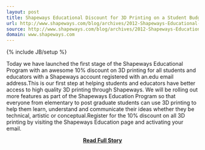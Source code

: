 ```yaml
---
layout: post
title: Shapeways Educational Discount for 3D Printing on a Student Budget
url: http://www.shapeways.com/blog/archives/2012-Shapeways-Educational-Discount-for-3D-Printing-on-a-Student-Budget.html
source: http://www.shapeways.com/blog/archives/2012-Shapeways-Educational-Discount-for-3D-Printing-on-a-Student-Budget.html
domain: www.shapeways.com
---
```

{% include JB/setup %}<p>Today we have launched the first stage of the Shapeways Educational Program with an awesome 10% discount on 3D printing for all students and educators with a Shapeways account registered with an.edu email address.This is our first step at helping students and educators have better access to high quality 3D printing through Shapeways. We will be rolling out more features as part of the Shapeways Education Program so that everyone from elementary to post graduate students can use 3D printing to help them learn, understand and communicate their ideas whether they be technical, artistic or conceptual.Register for the 10% discount on all 3D printing by visiting the Shapeways Education page and activating your email.</p>
<center><p><a href="http://www.shapeways.com/blog/archives/2012-Shapeways-Educational-Discount-for-3D-Printing-on-a-Student-Budget.html" style='padding:25px; font-sze:18px; font-weight: bold;'>Read Full Story</a></p></center>
